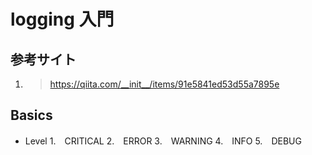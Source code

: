 # logging 入門
## 参考サイト
1. > https://qiita.com/__init__/items/91e5841ed53d55a7895e

## Basics
- Level
	1.　CRITICAL
	2.　ERROR
	3.　WARNING
	4.　INFO
	5.　DEBUG
